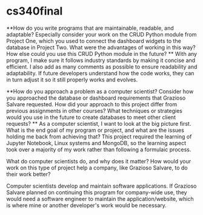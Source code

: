 # cs340final

**How do you write programs that are maintainable, readable, and adaptable? Especially consider your work on the CRUD Python module from Project One, which you used to connect the dashboard widgets to the database in Project Two. What were the advantages of working in this way? How else could you use this CRUD Python module in the future?
**
With any program, I make sure it follows industry standards by making it concise and efficient. I also add as many comments as possible to ensure readability and adaptability. If future developers understand how the code works, they can in turn adjust it so it still properly works and evolves.

**How do you approach a problem as a computer scientist? Consider how you approached the database or dashboard requirements that Grazioso Salvare requested. How did your approach to this project differ from previous assignments in other courses? What techniques or strategies would you use in the future to create databases to meet other client requests?
**
As a computer scientist, I want to look at the big picture first. What is the end goal of my program or project, and what are the issues holding me back from achieving that? This project required the learning of Jupyter Notebook, Linux systems and MongoDB, so the learning aspect took over a majority of my work rather than following a formulaic process.

What do computer scientists do, and why does it matter? How would your work on this type of project help a company, like Grazioso Salvare, to do their work better?

Computer scientists develop and maintain software applications. If Grazioso Salvare planned on continuing this program for company-wide use, they would need a software engineer to maintain the application/website, which is where mine or another developer's work would be necessary.
